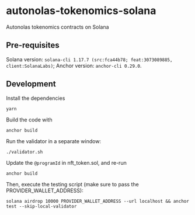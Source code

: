 # autonolas-tokenomics-solana
Autonolas tokenomics contracts on Solana

## Pre-requisites
Solana version: `solana-cli 1.17.7 (src:fca44b78; feat:3073089885, client:SolanaLabs)`;
Anchor version: `anchor-cli 0.29.0`.

## Development
Install the dependencies
```
yarn
```

Build the code with
```
anchor build
```

Run the validator in a separate window:
```
./validator.sh
```

Update the `@programId` in nft_token.sol, and re-run
```
anchor build
```

Then, execute the testing script (make sure to pass the PROVIDER_WALLET_ADDRESS):
```
solana airdrop 10000 PROVIDER_WALLET_ADDRESS --url localhost && anchor test --skip-local-validator
```
